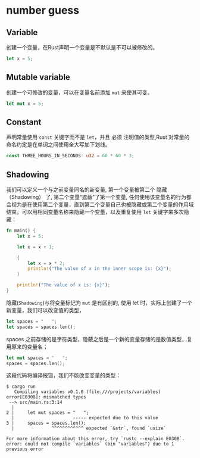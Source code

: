 # number guess

## Variable

创建一个变量，在Rust声明一个变量是不默认是不可以被修改的。
```rust
let x = 5;
```

## Mutable variable
创建一个可修改的变量，可以在变量名前添加 `mut` 来使其可变。
```rust
let mut x = 5;
```

## Constant

声明常量使用 `const` 关键字而不是 `let`，并且 必须 注明值的类型,Rust 对常量的命名约定是在单词之间使用全大写加下划线。
```rust
const THREE_HOURS_IN_SECONDS: u32 = 60 * 60 * 3;
```

## Shadowing

我们可以定义一个与之前变量同名的新变量, 第一个变量被第二个 隐藏（Shadowing） 了, 第二个变量“遮蔽”了第一个变量, 任何使用该变量名的行为都会视为是在使用第二个变量，直到第二个变量自己也被隐藏或第二个变量的作用域结束。可以用相同变量名称来隐藏一个变量，以及重复使用 `let` 关键字来多次隐藏：

```rust
fn main() {
    let x = 5;

    let x = x + 1;

    {
        let x = x * 2;
        println!("The value of x in the inner scope is: {x}");
    }

    println!("The value of x is: {x}");
}
```

隐藏(`Shadowing`)与将变量标记为 `mut` 是有区别的, 使用 let 时，实际上创建了一个新变量，我们可以改变值的类型，

```rust
let spaces = "   ";
let spaces = spaces.len();
```
spaces 之前存储的是字符类型，隐蔽之后是一个新的变量存储的是数值类型，复用原来的变量名；

```rust
let mut spaces = "   ";
spaces = spaces.len();
```
这段代码将编译报错，我们不能改变变量的类型：
```
$ cargo run
   Compiling variables v0.1.0 (file:///projects/variables)
error[E0308]: mismatched types
 --> src/main.rs:3:14
  |
2 |     let mut spaces = "   ";
  |                      ----- expected due to this value
3 |     spaces = spaces.len();
  |              ^^^^^^^^^^^^ expected `&str`, found `usize`

For more information about this error, try `rustc --explain E0308`.
error: could not compile `variables` (bin "variables") due to 1 previous error
```

